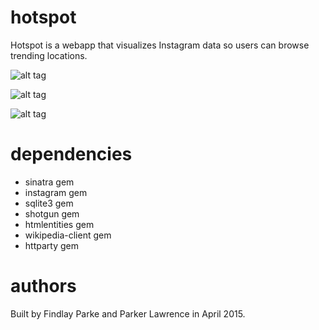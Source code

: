hotspot
========

Hotspot is a webapp that visualizes Instagram data so users can browse trending locations.

![alt tag](https://raw.github.com/finvansant/hotspot_/master/hs_pres/images/slide1.png)

![alt tag](https://raw.github.com/finvansant/hotspot_/master/hs_pres/images/slide5.png)

![alt tag](https://raw.github.com/finvansant/hotspot_/master/hs_pres/images/slide6.png)

dependencies
========

* sinatra gem
* instagram gem
* sqlite3 gem
* shotgun gem
* htmlentities gem
* wikipedia-client gem
* httparty gem

authors
========

Built by Findlay Parke and Parker Lawrence in April 2015. 
